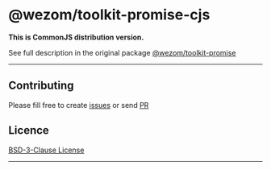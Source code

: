 # @wezom/toolkit-promise-cjs

**This is CommonJS distribution version.**

See full description in the original package [@wezom/toolkit-promise](https://github.com/WezomCompany/toolkits/blob/main/packages/promise/README.md#readme)

---

## Contributing

Please fill free to create [issues](https://github.com/WezomCompany/toolkits/issues) or send [PR](https://github.com/WezomCompany/toolkits/pulls)

## Licence

[BSD-3-Clause License](https://github.com/WezomCompany/toolkits/blob/master/LICENSE)

---

